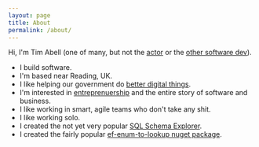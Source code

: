 ```yaml
---
layout: page
title: About
permalink: /about/
---
```


Hi, I'm Tim Abell (one of many, but not the
[actor](https://www.imdb.com/name/nm0008543/) or the [other software
dev](https://twitter.com/timabell)).

* I build software.
* I'm based near Reading, UK.
* I like helping our government do [better digital
  things](https://www.gov.uk/service-manual/technology).
* I'm interested in [entreprenuership](https://www.startupsfortherestofus.com/)
  and the entire story of software and business.
* I like working in smart, agile teams who don't take any shit.
* I like working solo.
* I created the not yet very popular [SQL Schema
  Explorer](http://schemaexplorer.io/>).
* I created the fairly popular [ef-enum-to-lookup nuget
  package](https://www.nuget.org/packages/ef-enum-to-lookup).
